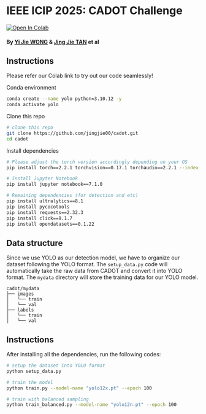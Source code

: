 # IEEE ICIP 2025: CADOT Challenge

[![Open In Colab](https://colab.research.google.com/assets/colab-badge.svg)](https://colab.research.google.com/drive/198dwtjhB3ETFRHRPLWNCi_bAr1g5213i?usp=sharing)

#### By [Yi Jie WONG](https://yjwong1999.github.io/) & [Jing Jie TAN](https://jingjietan.com/) et al

## Instructions

Please refer our Colab link to try out our code seamlessly!

Conda environment
```bash
conda create --name yolo python=3.10.12 -y
conda activate yolo
```

Clone this repo
```bash
# clone this repo
git clone https://github.com/jingjie00/cadot.git
cd cadot
```

Install dependencies
```bash
# Please adjust the torch version accordingly depending on your OS
pip install torch==2.2.1 torchvision==0.17.1 torchaudio==2.2.1 --index-url https://download.pytorch.org/whl/cu121

# Install Jupyter Notebook
pip install jupyter notebook==7.1.0

# Remaining dependencies (for detection and etc)
pip install ultralytics==8.1
pip install pycocotools
pip install requests==2.32.3
pip install click==8.1.7
pip install opendatasets==0.1.22
```

## Data structure
Since we use YOLO as our detection model, we have to organize our dataset following the YOLO format. The `setup_data.py` code will automatically take the raw data from CADOT and convert it into YOLO format. The `mydata` directory will store the training data for our YOLO model.
```
cadot/mydata
├── images
│   └── train  
│   └── val  
├── labels
│   └── train  
│   └── val   
```

## Instructions
After installing all the dependencies, run the following codes:
```bash
# setup the dataset into YOLO format
python setup_data.py

# train the model
python train.py --model-name "yolo12x.pt" --epoch 100

# train with balanced sampling
python train_balanced.py --model-name "yolo12n.pt" --epoch 100
```
